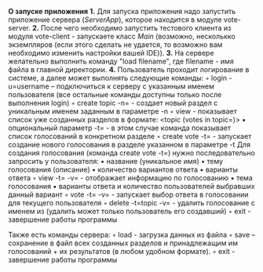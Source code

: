 **О запуске приложения**
**1.** Для запуска приложения надо запустить приложение сервера (_ServerApp_), которое находится в модуле vote-server.
**2.** После чего необходимо запустить тестового клиента из модуля vote-client - запускаете класс _Main_ (возможно, несколькко экземпляров (если этого сделать не удается, то возможно вам необходимо изменить настройки вашей IDE)).
**3.** На сервере желательно выполнить команду "load filename", где filename - имя файла в главной директории.
**4.** Пользователь проходит логирование в системе, а далее может выполнять следующие команды:
         ◦ login -u=username – подключиться к серверу с указанным именем 
        пользователя (все остальные команды доступны только после выполнения 
        login)
         ◦ create topic -n=<topic> - создает новый раздел c уникальным именем 
        заданным в параметре -n
         ◦ view - показывает список уже созданных разделов в формате: <topic (votes 
        in topic=<count>)>
         ▪ опциональный параметр -t=<topic> - в этом случае команда показывает 
        список голосований в конкретном разделе
         ◦ create vote -t=<topic> - запускает создание нового голосования в разделе 
        указанном в параметре -t
         Для создания голосования (команда create vote -t=<topic>) нужно 
        последовательно запросить у пользователя:
         • название (уникальное имя)
         • тему голосования (описание)
         • количество вариантов ответа
         • варианты ответа
         ◦ view -t=<topic> -v=<vote> - отображает информацию по голосованию
         ▪ тема голосования
         ▪ варианты ответа и количество пользователей выбравших данный 
        вариант
         ◦ vote -t=<topic> -v=<vote> - запускает выбор ответа в голосовании для 
        текущего пользователя
        ◦ delete -t=topic -v=<vote> - удалить голосование с именем <vote> из <topic> 
        (удалить может только пользователь его создавший)
         ◦ exit - завершение работы программы

Также есть команды сервера:
◦ load <filename> - загрузка данных из файла
◦ save <filename> – сохранение в файл всех созданных разделов и 
принадлежащим им голосований + их результатов (в любом удобном 
формате).
◦ exit - завершение работы программы
